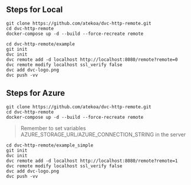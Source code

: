 ## Steps for Local
```shell
git clone https://github.com/atekoa/dvc-http-remote.git
cd dvc-http-remote
docker-compose up -d --build --force-recreate remote

cd dvc-http-remote/example
git init
dvc init
dvc remote add -d localhost http://localhost:8080/remote?remote=0
dvc remote modify localhost ssl_verify false
dvc add dvc-logo.png
dvc push -vv
```

## Steps for Azure
```shell
git clone https://github.com/atekoa/dvc-http-remote.git
cd dvc-http-remote
docker-compose up -d --build --force-recreate remote
```

> Remember to set variables AZURE_STORAGE_URL/AZURE_CONNECTION_STRING in the server

```shell
cd dvc-http-remote/example_simple
git init
dvc init
dvc remote add -d localhost http://localhost:8080/remote?remote=1
dvc remote modify localhost ssl_verify false
dvc add dvc-logo.png
dvc push -vv
```